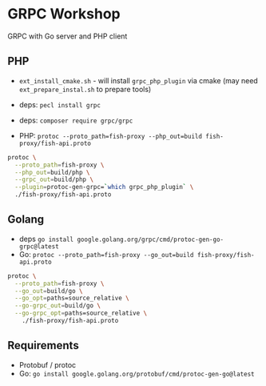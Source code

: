 # GRPC Workshop #

GRPC with Go server and PHP client


## PHP ##

* `ext_install_cmake.sh` - will install `grpc_php_plugin` via cmake (may need `ext_prepare_instal.sh` to prepare tools)
* deps: `pecl install grpc`
* deps: `composer require grpc/grpc`

* PHP: `protoc --proto_path=fish-proxy --php_out=build fish-proxy/fish-api.proto`

```bash
protoc \
  --proto_path=fish-proxy \
  --php_out=build/php \
  --grpc_out=build/php \
  --plugin=protoc-gen-grpc=`which grpc_php_plugin` \
  ./fish-proxy/fish-api.proto
```


## Golang ##
* deps `go install google.golang.org/grpc/cmd/protoc-gen-go-grpc@latest`
* Go: `protoc --proto_path=fish-proxy --go_out=build fish-proxy/fish-api.proto`

```bash
protoc \
  --proto_path=fish-proxy \
  --go_out=build/go \
  --go_opt=paths=source_relative \
  --go-grpc_out=build/go \
  --go-grpc_opt=paths=source_relative \
    ./fish-proxy/fish-api.proto
```

## Requirements ##

* Protobuf / protoc
* Go: `go install google.golang.org/protobuf/cmd/protoc-gen-go@latest`
